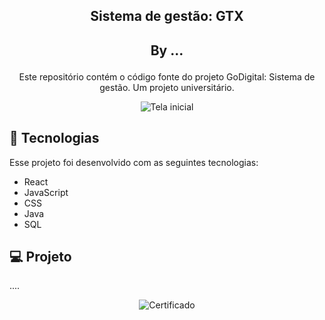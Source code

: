 <h2 align = "center"> Sistema de gestão: GTX <h2> <p align = "center"> By ... </p> </h2>


<p align = "center">
Este repositório contém o código fonte do projeto GoDigital: Sistema de gestão. Um projeto universitário.<br/>
</p>

<p align = "center">
<img alt="Tela inicial" src="projeto_final.png" widgth = "100%">
</p>

## 🚀 Tecnologias

Esse projeto foi desenvolvido com as seguintes tecnologias:
- React
- JavaScript 
- CSS
- Java
- SQL

## 💻 Projeto
<p>....<p>

<p align = "center">
<img alt="Certificado" src="./certificado.png" widgth = "100%">
</p>